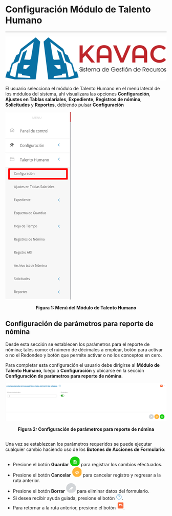 # Configuración Módulo de Talento Humano
****************************************
![Screenshot](../img/logokavac.png#imagen)

El usuario selecciona el módulo de Talento Humano en el menú lateral de los módulos del sistema, ahí visualizara las opciones **Configuración**, **Ajustes en Tablas salariales**, **Expediente**, **Registros de nómina**, **Solicitudes** y  **Reportes**, debiendo pulsar **Configuración** 

![Screenshot](../img/menu_configuracion.png)<div style="text-align: center;font-weight: bold">Figura 1: Menú del Módulo de Talento Humano</div>
##
## Configuración de parámetros para reporte de nómina

Desde esta sección se establecen los parámetros para el reporte de nómina; tales como: el número de décimales a emplear, botón para activar o no el Redondeo y botón que permite activar o no los conceptos en cero.

Para completar esta configuración el usuario debe dirigirse al **Módulo de Talento Humano**, luego a **Configuración** y ubicarse en la sección **Configuración de parámetros para reporte de nómina**.

![Screenshot](../img/parametros_reporte.png)<div style="text-align: center;font-weight: bold">Figura 2: Configuración de parámetros para reporte de nómina</div>
##
Una vez se establezcan los parámetros requeridos se puede ejecutar cualquier cambio haciendo uso de los **Botones de Acciones de Formulario**: 

-   Presione el botón **Guardar**  ![Screenshot](../img/save_1.png) para registrar los cambios efectuados.
-   Presione el botón **Cancelar**  ![Screenshot](../img/cancel.png) para cancelar registro y regresar a la ruta anterior.
-   Presione el botón **Borrar** ![Screenshot](../img/clean.png) para eliminar datos del formulario.
-   Si desea recibir ayuda guiada, presione el botón ![Screenshot](../img/help.png).
-   Para retornar a la ruta anterior, presione el botón ![Screenshot](../img/back.png).

